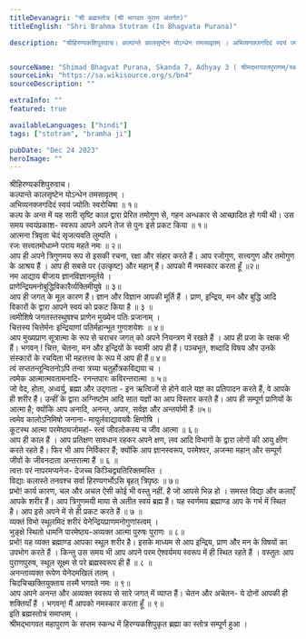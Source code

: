 ```yaml
---
titleDevanagri: "श्री ब्रह्मस्तोत्र (श्री भागवत पुराण अंतर्गत)"
titleEnglish: "Shri Brahma Stotram (In Bhagvata Purana)"

description: "श्रीहिरण्यकशिपुरुवाच। कल्पान्ते कालसृष्टेन योऽन्धेन तमसावृतम् । अभिव्यनक्जगदिदं स्वयं ज्योतिः स्वरोचिषा ॥ १॥ कल्प के अन्त में यह सारी सृष्टि काल द्वारा प्रेरित तमोगुण से, गहन अन्धकार से आच्छादित हो गयी थी। उस समय स्वयंप्रकाश- स्वरूप आपने अपने तेज से पुनः इसे प्रकट किया ॥ १॥"


sourceName: "Shimad Bhagvat Purana, Skanda 7, Adhyay 3 ( श्रीमद्भागवतपुराणम्/स्कन्धः ७/अध्यायः ३) "
sourceLink: "https://sa.wikisource.org/s/bn4"
sourceDescription: ""

extraInfo: ""
featured: true

availableLanguages: ["hindi"]
tags: ["stotram", "bramha ji"]

pubDate: "Dec 24 2023"
heroImage: ""
---
```

<div class="sanskrit-shlok">श्रीहिरण्यकशिपुरुवाच।<br/>कल्पान्ते कालसृष्टेन योऽन्धेन तमसावृतम् ।<br/>अभिव्यनक्जगदिदं स्वयं ज्योतिः स्वरोचिषा ॥ १॥<br/></div><div class="hindi-translation translation">कल्प के अन्त में यह सारी सृष्टि काल द्वारा प्रेरित तमोगुण से, गहन अन्धकार से आच्छादित हो गयी थी। उस समय स्वयंप्रकाश- स्वरूप आपने अपने तेज से पुनः इसे प्रकट किया ॥ १॥<br/></div><div class="sanskrit-shlok">आत्मना त्रिवृता चेदं सृजत्यवति लुम्पति ।<br/>रजः सत्त्वतमोधाम्ने पराय महते नमः ॥ २॥<br/></div><div class="hindi-translation translation">आप ही अपने त्रिगुणमय रूप से इसकी रचना, रक्षा और संहार करते हैं। आप रजोगुण, सत्त्वगुण और तमोगुण के आश्रय हैं । आप ही सबसे पर (उत्कृष्ट) और महान् हैं। आपको मैं नमस्कार करता हूँ ॥२॥<br/></div><div class="sanskrit-shlok">नम आद्याय बीजाय ज्ञानविज्ञानमूर्तये ।<br/>प्राणेन्द्रियमनोबुद्धिविकारैर्व्यक्तिमीयुषे ॥ ३॥<br/></div><div class="hindi-translation translation">आप ही जगत् के मूल कारण हैं। ज्ञान और विज्ञान आपकी मूर्ति हैं । प्राण, इन्द्रिय, मन और बुद्धि आदि विकारों के द्वारा आपने स्वयं को प्रकट किया है ॥ ३ ॥<br/></div><div class="sanskrit-shlok">त्वमीशिषे जगतस्तस्थुषश्च प्राणेन मुख्येन पतिः प्रजानाम् ।<br/>चित्तस्य चित्तेर्मनः इन्द्रियाणां पतिर्महान्भूत गुणाशयेशः ॥ ४॥<br/></div><div class="hindi-translation translation">आप मुख्यप्राण सूत्रात्मा के रूप से चराचर जगत् को अपने नियन्त्रण में रखते हैं । आप ही प्रजा के रक्षक भी हैं। भगवन् ! चित्त, चेतना, मन और इन्द्रियों के स्वामी आप ही हैं। पञ्चभूत, शब्दादि विषय और उनके संस्कारों के रचयिता भी महत्तत्त्व के रूप में आप ही हैं॥ ४॥<br/></div><div class="sanskrit-shlok">त्वं सप्ततन्तून्वितनोऽपि तन्वा त्रय्या चतुर्होत्रकविद्यया च ।<br/>त्वमेक आत्मात्मवतामनादि- रनन्तपारः कविरन्तरात्मा ॥ ५॥<br/></div><div class="hindi-translation translation">जो वेद, होता, अध्वर्यु, ब्रह्मा और उद्गाता - इन ऋत्विजों से होने वाले यज्ञ का प्रतिपादन करते हैं, वे आपके ही शरीर हैं। उन्हीं के द्वारा अग्निष्टोम आदि सात यज्ञों का आप विस्तार करते हैं। आप ही सम्पूर्ण प्राणियों के आत्मा है; क्योंकि आप अनादि, अनन्त, अपार, सर्वज्ञ और अन्तर्यामी हैं ॥५॥<br/></div><div class="sanskrit-shlok">त्वमेव कालोऽनिमिषो जनाना- मायुर्लवाद्यावयवैः क्षिणोषि ।<br/>कूटस्थ आत्मा परमेष्ठ्यजोमहां- स्त्वं जीवलोकस्य च जीव आत्मा ॥ ६॥<br/></div><div class="hindi-translation translation">आप ही काल हैं । आप प्रतिक्षण सावधान रहकर अपने क्षण, लव आदि विभागों के द्वारा लोगों की आयु क्षीण करते रहते हैं। फिर भी आप निर्विकार हैं; क्योंकि आप ज्ञानस्वरूप, परमेश्वर, अजन्मा महान् और सम्पूर्ण जीवों के जीवनदाता अन्तरात्मा हैं ॥ ६ ॥<br/></div><div class="sanskrit-shlok">त्वत्तः परं नापरमप्यनेज- देजच्च किञ्चिद्व्यतिरिक्तमस्ति ।<br/>विद्याः कलास्ते तनवश्च सर्वा हिरण्यगर्भोऽसि बृहत् त्रिपृष्ठः ॥ ७॥<br/></div><div class="hindi-translation translation">प्रभो! कार्य कारण, चल और अचल ऐसी कोई भी वस्तु नहीं. है जो आपसे भिन्न हो । समस्त विद्या और कलाएँ आपके शरीर हैं। आप त्रिगुणमयी माया से अतीत स्वयं ब्रह्म हैं। यह स्वर्णमय ब्रह्माण्ड आप के गर्भ में स्थित है। आप इसे अपने में से ही प्रकट करते हैं ॥ ७ ॥<br/></div><div class="sanskrit-shlok">व्यक्तं विभो स्थूलमिदं शरीरं येनेन्द्रियप्राणमनोगुणांस्त्वम् ।<br/>भुङ्क्षे स्थितो धामनि पारमेष्ठ्य-अव्यक्त आत्मा पुरुषः पुराणः ॥ ८॥<br/></div><div class="hindi-translation translation">प्रभो! यह व्यक्त ब्रह्माण्ड आपका स्थूल शरीर है। इसके माध्यम से आप इन्द्रिय, प्राण और मन के विषयों का उपभोग करते हैं । किन्तु उस समय भी आप अपने परम ऐश्वर्यमय स्वरूप में ही स्थित रहते हैं । वस्तुतः आप पुराणपुरुष, स्थूल सूक्ष्म से परे ब्रह्मस्वरूप ही हैं ॥ ८ ॥<br/></div><div class="sanskrit-shlok">अनन्ताव्यक्त रूपेण येनेदमखिलं ततम् ।<br/>चिदचिच्छक्तियुक्ताय तस्मै भगवते नमः ॥ ९॥<br/></div><div class="hindi-translation translation">आप अपने अनन्त और अव्यक्त स्वरूप से सारे जगत् में व्याप्त हैं। चेतन और अचेतन- ये दोनों आपकी ही शक्तियाँ हैं । भगवन्! मैं आपको नमस्कार करता हूँ ॥ ९॥<br/></div><div class="sanskrit-shlok">इति ब्रह्मस्तोत्रं समाप्तम् ।<br/></div><div class="hindi-translation translation">श्रीमद्भागवत महापुराण के सप्तम स्कन्ध में हिरण्यकशिपुकृत ब्रह्मा का स्तोत्र सम्पूर्ण हुआ ।<br/></div>